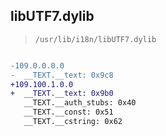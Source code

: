 ## libUTF7.dylib

> `/usr/lib/i18n/libUTF7.dylib`

```diff

-109.0.0.0.0
-  __TEXT.__text: 0x9c8
+109.100.1.0.0
+  __TEXT.__text: 0x9b0
   __TEXT.__auth_stubs: 0x40
   __TEXT.__const: 0x51
   __TEXT.__cstring: 0x62

```

